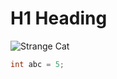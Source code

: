 # H1 Heading

![Strange Cat](https://octodex.github.com/images/yaktocat.png)

``` csharp
int abc = 5;
```
